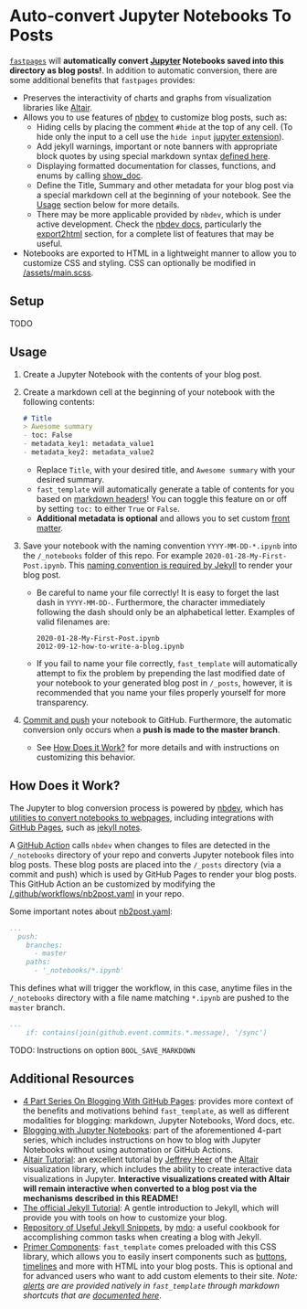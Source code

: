 # Auto-convert Jupyter Notebooks To Posts

[`fastpages`](https://github.com/fastai/fastpages) will **automatically convert [Jupyter](https://jupyter.org/) Notebooks saved into this directory as blog posts!**.  In addition to automatic conversion, there are some additional benefits that `fastpages` provides:

- Preserves the interactivity of charts and graphs from visualization libraries like [Altair](https://altair-viz.github.io/).  
- Allows you to use features of [nbdev](https://nbdev.fast.ai/) to customize blog posts, such as:
    - Hiding cells by placing the comment `#hide` at the top of any cell.  (To hide only the input to a cell use the `hide input` [jupyter extension](https://github.com/ipython-contrib/jupyter_contrib_nbextensions)).
    - Add jekyll warnings, important or note banners with appropriate block quotes by using special markdown syntax [defined here](https://nbdev.fast.ai/export2html/#add_jekyll_notes).
    - Displaying formatted documentation for classes, functions, and enums by calling [show_doc](https://nbdev.fast.ai/showdoc/#show_doc).
    - Define the Title, Summary and other metadata for your blog post via a special markdown cell at the beginning of your notebook.  See the [Usage](#Usage) section below for more details.
    - There may be more applicable provided by `nbdev`, which is under active development.  Check the [nbdev docs](https://nbdev.fast.ai/), particularly the [export2html](https://nbdev.fast.ai/export2html/) section, for a complete list of features that may be useful.
- Notebooks are exported to HTML in a lightweight manner to allow you to customize CSS and styling.  CSS can optionally be modified in [/assets/main.scss](/assets/main.scss).

## Setup

TODO

## Usage

1. Create a Jupyter Notebook with the contents of your blog post.
2. Create a markdown cell at the beginning of your notebook with the following contents:

    ```markdown
    # Title
    > Awesome summary
    - toc: False
    - metadata_key1: metadata_value1
    - metadata_key2: metadata_value2
    ```

    - Replace `Title`, with your desired title, and `Awesome summary` with your desired summary. 
    - `fast_template` will automatically generate a table of contents for you based on [markdown headers](https://guides.github.com/features/mastering-markdown/)!  You can toggle this feature on or off by setting `toc:` to either `True` or `False`.
    - **Additional metadata is optional** and allows you to set custom [front matter](https://jekyllrb.com/docs/front-matter/).

3. Save your notebook with the naming convention `YYYY-MM-DD-*.ipynb` into the `/_notebooks` folder of this repo.  For example `2020-01-28-My-First-Post.ipynb`.  This [naming convention is required by Jekyll](https://jekyllrb.com/docs/posts/) to render your blog post.
    - Be careful to name your file correctly!  It is easy to forget the last dash in `YYYY-MM-DD-`. Furthermore, the character immediately following the dash should only be an alphabetical letter.  Examples of valid filenames are:

        ```shell
        2020-01-28-My-First-Post.ipynb
        2012-09-12-how-to-write-a-blog.ipynb
        ```

    - If you fail to name your file correctly, `fast_template` will automatically attempt to fix the problem by prepending the last modified date of your notebook to your generated blog post in `/_posts`, however, it is recommended that you name your files properly yourself for more transparency.

4. [Commit and push](https://help.github.com/en/github/managing-files-in-a-repository/adding-a-file-to-a-repository-using-the-command-line) your notebook to GitHub.  Furthermore, the automatic conversion only occurs when a **push is made to the master branch**.  
    - See [How Does it Work?](#How-Does-it-Work) for more details and with instructions on customizing this behavior.

## How Does it Work?

The Jupyter to blog conversion process is powered by [nbdev](https://github.com/fastai/nbdev), which has [utilities to convert notebooks to webpages](https://nbdev.fast.ai/export2html/), including integrations with [GitHub Pages](https://pages.github.com/), such as [jekyll notes](https://nbdev.fast.ai/export2html/#add_jekyll_notes).  

A [GitHub Action](https://github.com/features/actions) calls `nbdev` when changes to files are detected in the `/_notebooks` directory of your repo and converts Jupyter notebook files into blog posts.  These blog posts are placed into the `/_posts` directory (via a commit and push) which is used by GitHub Pages to render your blog posts.  This GitHub Action an be customized by modifying the [/.github/workflows/nb2post.yaml](/.github/workflows/nb2post.yaml) in your repo.  

Some important notes about [nb2post.yaml](/.github/workflows/nb2post.yaml):

```yaml
...
  push:
    branches:
      - master 
    paths:
      - '_notebooks/*.ipynb'
```

This defines what will trigger the workflow, in this case, anytime files in the `/_notebooks` directory with a file name matching `*.ipynb` are pushed to the `master` branch.

``` yaml
...
    if: contains(join(github.event.commits.*.message), '/sync')
```

TODO: Instructions on option `BOOL_SAVE_MARKDOWN`

## Additional Resources

- [4 Part Series On Blogging With GitHub Pages](https://www.fast.ai/2020/01/20/blog_overview/): provides more context of the benefits and motivations behind `fast_template`, as well as different modalities for blogging: markdown, Jupyter Notebooks, Word docs, etc.
- [Blogging with Jupyter Notebooks](https://www.fast.ai/2020/01/20/nb2md/): part of the aforementioned 4-part series, which includes instructions on how to blog with Jupyter Notebooks without using automation or GitHub Actions.
- [Altair Tutorial](https://github.com/uwdata/visualization-curriculum): an excellent tutorial by [Jeffrey Heer](https://github.com/jheer) of the [Altair](https://altair-viz.github.io/) visualization library, which includes the ability to create interactive data visualizations in Jupyter.  **Interactive visualizations created with Altair will remain interactive when converted to a blog post via the mechanisms described in this README!**
- [The official Jekyll Tutorial](https://jekyllrb.com/docs/step-by-step/01-setup/): A gentle introduction to Jekyll, which will provide you with tools on how to customize your blog.
- [Repository of Useful Jekyll Snippets](https://github.com/mdo/jekyll-snippets), by [mdo](https://github.com/mdo): a useful cookbook for accomplishing common tasks when creating a blog with Jekyll.
- [Primer Components](https://primer.style/css/components): `fast_template` comes preloaded with this CSS library, which allows you to easily insert components such as [buttons](https://primer.style/css/components/buttons), [timelines](https://primer.style/css/components/timeline) and more with HTML into your blog posts.  This is optional and for advanced users who want to add custom elements to their site.  _Note: [alerts](https://primer.style/css/components/alerts) are are provided natively in `fast_template` through markdown shortcuts that are [documented here](https://nbdev.fast.ai/export2html/#add_jekyll_notes)_.